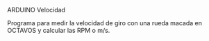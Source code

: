 ARDUINO Velocidad


Programa para medir la velocidad de giro con una rueda macada en OCTAVOS y calcular las RPM o m/s.